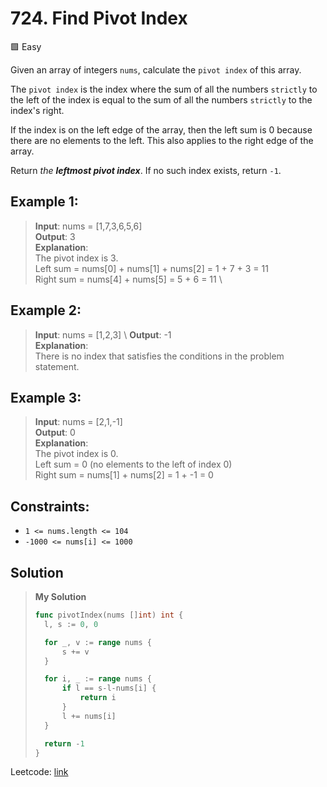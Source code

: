 # 724. Find Pivot Index
🟩 Easy

Given an array of integers `nums`, calculate the `pivot index` of this array.

The `pivot index` is the index where the sum of all the numbers `strictly` to the left of the index is equal to the sum of all the numbers `strictly` to the index's right.

If the index is on the left edge of the array, then the left sum is 0 because there are no elements to the left. This also applies to the right edge of the array.

Return *the **leftmost pivot index***. If no such index exists, return `-1`.

 

## Example 1:

> **Input**: nums = [1,7,3,6,5,6] \
> **Output**: 3 \
> **Explanation**: \
> The pivot index is 3. \
> Left sum = nums[0] + nums[1] + nums[2] = 1 + 7 + 3 = 11 \
> Right sum = nums[4] + nums[5] = 5 + 6 = 11 \

## Example 2:

> **Input**: nums = [1,2,3] \ 
> **Output**: -1 \
> **Explanation**: \
> There is no index that satisfies the conditions in the problem statement.

## Example 3:

> **Input**: nums = [2,1,-1] \
> **Output**: 0 \
> **Explanation**: \
> The pivot index is 0. \
> Left sum = 0 (no elements to the left of index 0) \
> Right sum = nums[1] + nums[2] = 1 + -1 = 0 
 

## Constraints:

* `1 <= nums.length <= 104`
* `-1000 <= nums[i] <= 1000`


## Solution
> **My Solution**
> ```go
> func pivotIndex(nums []int) int {
> 	l, s := 0, 0
> 
> 	for _, v := range nums {
> 		s += v
> 	}
> 
> 	for i, _ := range nums {
> 		if l == s-l-nums[i] {
> 			return i
> 		}
> 		l += nums[i]
> 	}
> 
> 	return -1
> }
> ```

Leetcode: [link](https://leetcode.com/problems/find-pivot-index/description/)